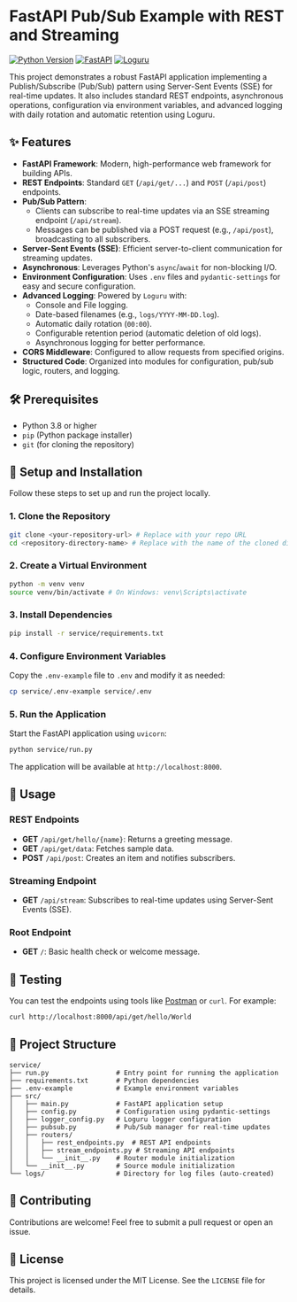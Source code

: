 # FastAPI Pub/Sub Example with REST and Streaming

[![Python Version](https://img.shields.io/badge/python-3.8+-blue.svg)](https://www.python.org/) [![FastAPI](https://img.shields.io/badge/FastAPI-0.100+-green.svg)](https://fastapi.tiangolo.com/) [![Loguru](https://img.shields.io/badge/Logging-Loguru-success.svg)](https://github.com/Delgan/loguru)

This project demonstrates a robust FastAPI application implementing a Publish/Subscribe (Pub/Sub) pattern using Server-Sent Events (SSE) for real-time updates. It also includes standard REST endpoints, asynchronous operations, configuration via environment variables, and advanced logging with daily rotation and automatic retention using Loguru.

## ✨ Features

* **FastAPI Framework**: Modern, high-performance web framework for building APIs.
* **REST Endpoints**: Standard `GET` (`/api/get/...`) and `POST` (`/api/post`) endpoints.
* **Pub/Sub Pattern**:
    * Clients can subscribe to real-time updates via an SSE streaming endpoint (`/api/stream`).
    * Messages can be published via a POST request (e.g., `/api/post`), broadcasting to all subscribers.
* **Server-Sent Events (SSE)**: Efficient server-to-client communication for streaming updates.
* **Asynchronous**: Leverages Python's `async`/`await` for non-blocking I/O.
* **Environment Configuration**: Uses `.env` files and `pydantic-settings` for easy and secure configuration.
* **Advanced Logging**: Powered by `Loguru` with:
    * Console and File logging.
    * Date-based filenames (e.g., `logs/YYYY-MM-DD.log`).
    * Automatic daily rotation (`00:00`).
    * Configurable retention period (automatic deletion of old logs).
    * Asynchronous logging for better performance.
* **CORS Middleware**: Configured to allow requests from specified origins.
* **Structured Code**: Organized into modules for configuration, pub/sub logic, routers, and logging.

## 🛠 Prerequisites

* Python 3.8 or higher
* `pip` (Python package installer)
* `git` (for cloning the repository)

## 🚀 Setup and Installation

Follow these steps to set up and run the project locally.

### 1. Clone the Repository

```bash
git clone <your-repository-url> # Replace with your repo URL
cd <repository-directory-name> # Replace with the name of the cloned directory
```

### 2. Create a Virtual Environment

```bash
python -m venv venv
source venv/bin/activate # On Windows: venv\Scripts\activate
```

### 3. Install Dependencies

```bash
pip install -r service/requirements.txt
```

### 4. Configure Environment Variables

Copy the `.env-example` file to `.env` and modify it as needed:

```bash
cp service/.env-example service/.env
```

### 5. Run the Application

Start the FastAPI application using `uvicorn`:

```bash
python service/run.py
```

The application will be available at `http://localhost:8000`.

## 📖 Usage

### REST Endpoints

* **GET** `/api/get/hello/{name}`: Returns a greeting message.
* **GET** `/api/get/data`: Fetches sample data.
* **POST** `/api/post`: Creates an item and notifies subscribers.

### Streaming Endpoint

* **GET** `/api/stream`: Subscribes to real-time updates using Server-Sent Events (SSE).

### Root Endpoint

* **GET** `/`: Basic health check or welcome message.

## 🧪 Testing

You can test the endpoints using tools like [Postman](https://www.postman.com/) or `curl`. For example:

```bash
curl http://localhost:8000/api/get/hello/World
```

## 📂 Project Structure

```
service/
├── run.py                 # Entry point for running the application
├── requirements.txt       # Python dependencies
├── .env-example           # Example environment variables
├── src/
│   ├── main.py            # FastAPI application setup
│   ├── config.py          # Configuration using pydantic-settings
│   ├── logger_config.py   # Loguru logger configuration
│   ├── pubsub.py          # Pub/Sub manager for real-time updates
│   ├── routers/
│   │   ├── rest_endpoints.py  # REST API endpoints
│   │   ├── stream_endpoints.py # Streaming API endpoints
│   │   └── __init__.py    # Router module initialization
│   └── __init__.py        # Source module initialization
└── logs/                  # Directory for log files (auto-created)
```

## 🤝 Contributing

Contributions are welcome! Feel free to submit a pull request or open an issue.

## 📜 License

This project is licensed under the MIT License. See the `LICENSE` file for details.
